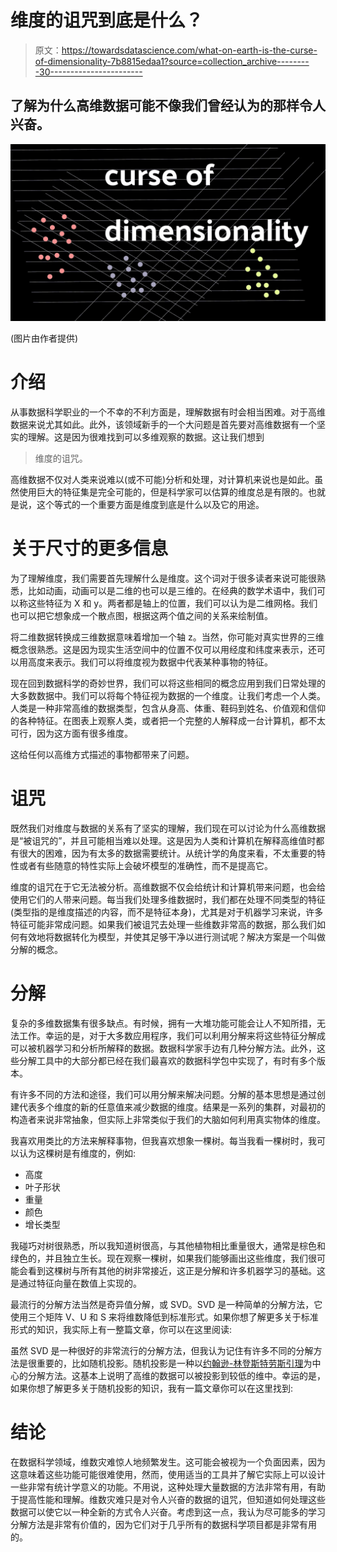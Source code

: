 # 维度的诅咒到底是什么？

> 原文：<https://towardsdatascience.com/what-on-earth-is-the-curse-of-dimensionality-7b8815edaa1?source=collection_archive---------30----------------------->

## 了解为什么高维数据可能不像我们曾经认为的那样令人兴奋。

![](img/df71efa66aca128c5fc44807412689e2.png)

(图片由作者提供)

# 介绍

从事数据科学职业的一个不幸的不利方面是，理解数据有时会相当困难。对于高维数据来说尤其如此。此外，该领域新手的一个大问题是首先要对高维数据有一个坚实的理解。这是因为很难找到可以多维观察的数据。这让我们想到

> 维度的诅咒。

高维数据不仅对人类来说难以(或不可能)分析和处理，对计算机来说也是如此。虽然使用巨大的特征集是完全可能的，但是科学家可以估算的维度总是有限的。也就是说，这个等式的一个重要方面是维度到底是什么以及它的用途。

# 关于尺寸的更多信息

为了理解维度，我们需要首先理解什么是维度。这个词对于很多读者来说可能很熟悉，比如动画，动画可以是二维的也可以是三维的。在经典的数学术语中，我们可以称这些特征为 X 和 y。两者都是轴上的位置，我们可以认为是二维网格。我们也可以把它想象成一个散点图，根据这两个值之间的关系来绘制值。

将二维数据转换成三维数据意味着增加一个轴 z。当然，你可能对真实世界的三维概念很熟悉。这是因为现实生活空间中的位置不仅可以用经度和纬度来表示，还可以用高度来表示。我们可以将维度视为数据中代表某种事物的特征。

现在回到数据科学的奇妙世界，我们可以将这些相同的概念应用到我们日常处理的大多数数据中。我们可以将每个特征视为数据的一个维度。让我们考虑一个人类。人类是一种非常高维的数据类型，包含从身高、体重、鞋码到姓名、价值观和信仰的各种特征。在图表上观察人类，或者把一个完整的人解释成一台计算机，都不太可行，因为这方面有很多维度。

这给任何以高维方式描述的事物都带来了问题。

# 诅咒

既然我们对维度与数据的关系有了坚实的理解，我们现在可以讨论为什么高维数据是“被诅咒的”，并且可能相当难以处理。这是因为人类和计算机在解释高维值时都有很大的困难，因为有太多的数据需要统计。从统计学的角度来看，不太重要的特性或者有些随意的特性实际上会破坏模型的准确性，而不是提高它。

维度的诅咒在于它无法被分析。高维数据不仅会给统计和计算机带来问题，也会给使用它们的人带来问题。每当我们处理多维数据时，我们都在处理不同类型的特征(类型指的是维度描述的内容，而不是特征本身)，尤其是对于机器学习来说，许多特征可能非常成问题。如果我们被诅咒去处理一些维数非常高的数据，那么我们如何有效地将数据转化为模型，并使其足够干净以进行测试呢？解决方案是一个叫做分解的概念。

# 分解

复杂的多维数据集有很多缺点。有时候，拥有一大堆功能可能会让人不知所措，无法工作。幸运的是，对于大多数应用程序，我们可以利用分解来将这些特征分解成可以被机器学习和分析所解释的数据。数据科学家手边有几种分解方法。此外，这些分解工具中的大部分都已经在我们最喜欢的数据科学包中实现了，有时有多个版本。

有许多不同的方法和途径，我们可以用分解来解决问题。分解的基本思想是通过创建代表多个维度的新的任意值来减少数据的维度。结果是一系列的集群，对最初的构造者来说非常抽象，但实际上非常类似于我们的大脑如何利用真实物体的维度。

我喜欢用类比的方法来解释事物，但我喜欢想象一棵树。每当我看一棵树时，我可以认为这棵树是有维度的，例如:

*   高度
*   叶子形状
*   重量
*   颜色
*   增长类型

我碰巧对树很熟悉，所以我知道树很高，与其他植物相比重量很大，通常是棕色和绿色的，并且独立生长。现在观察一棵树，如果我们能够画出这些维度，我们很可能会看到这棵树与所有其他的树非常接近，这正是分解和许多机器学习的基础。这是通过特征向量在数值上实现的。

最流行的分解方法当然是奇异值分解，或 SVD。SVD 是一种简单的分解方法，它使用三个矩阵 V、U 和 S 来将维数降低到标准形式。如果你想了解更多关于标准形式的知识，我实际上有一整篇文章，你可以在这里阅读:

</what-on-earth-is-canonical-form-23cef915601d>  

虽然 SVD 是一种很好的非常流行的分解方法，但我认为记住有许多不同的分解方法是很重要的，比如随机投影。随机投影是一种以[约翰逊-林登斯特劳斯引理](https://en.wikipedia.org/wiki/Johnson-Lindenstrauss_lemma)为中心的分解方法。这基本上说明了高维的数据可以被投影到较低的维中。幸运的是，如果你想了解更多关于随机投影的知识，我有一篇文章你可以在这里找到:

</random-projection-and-its-role-in-data-science-f253dd66485b>  

# 结论

在数据科学领域，维数灾难惊人地频繁发生。这可能会被视为一个负面因素，因为这意味着这些功能可能很难使用，然而，使用适当的工具并了解它实际上可以设计一些非常有统计学意义的功能。不用说，这种处理大量数据的方法非常有用，有助于提高性能和理解。维数灾难只是对令人兴奋的数据的诅咒，但知道如何处理这些数据可以使它以一种全新的方式令人兴奋。考虑到这一点，我认为尽可能多的学习分解方法是非常有价值的，因为它们对于几乎所有的数据科学项目都是非常有用的。